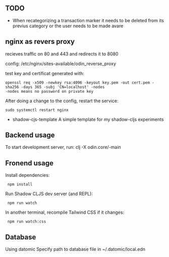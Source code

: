 
## TODO
* When recategorizing a transaction marker it needs to be deleted from its previus category
  or the user needs to be made avare

## nginx as revers proxy
recieves traffic on 80 and 443 and redirects it to 8080

config: /etc/nginx/sites-available/odin_reverse_proxy

test key and certificat generated with:
```
openssl req -x509 -newkey rsa:4096 -keyout key.pem -out cert.pem -sha256 -days 365 -subj 'CN=localhost' -nodes
-nodes means no password on private key
```

After doing a change to the config, restart the service:
```
sudo systemctl restart nginx
```
* shadow-cjs-template
A simple template for my shadow-cljs experiments

## Backend usage

To start development server, run: clj -X odin.core/-main


## Fronend usage

Install dependencies:

     npm install


Run Shadow CLJS dev server (and REPL):

     npm run watch


In another terminal, recompile Tailwind CSS if it changes:

     npm run watch:css

## Database
Using datomic
Specify path to database file in ~/.datomic/local.edn 